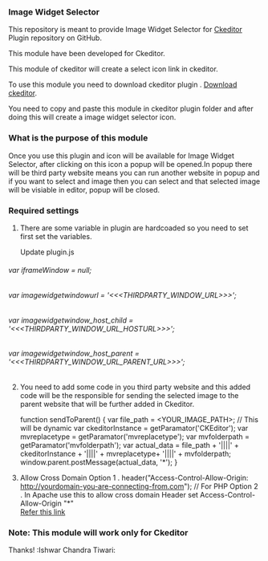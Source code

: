 ### Image Widget Selector

This repository is meant to provide Image Widget Selector for [Ckeditor](http://ckeditor.com/) Plugin repository on GitHub.

This module have been developed for Ckeditor.

This module of ckeditor will create a select icon link  in ckeditor. 

To use this module you need to download ckeditor plugin  . [Download ckeditor](http://ckeditor.com/).

You need to copy and paste this module in ckeditor plugin folder and after doing this will create a image widget selector icon.



### What is the purpose of this module
Once you use this plugin and icon will be available for Image Widget Selector, after clicking on this icon a popup will be opened.In popup there will be third party website means you can run another website in popup and if you want to select and image then you can select and that selected image will be visiable in editor, popup will be closed.


### Required settings 
1. There are some variable in plugin are hardcoaded so you need to set first set the variables. 

   Update plugin.js
    
  ###### var iframeWindow = null;
  ###### var imagewidgetwindowurl = '<<<THIRDPARTY_WINDOW_URL>>>';
  ###### var imagewidgetwindow_host_child = '<<<THIRDPARTY_WINDOW_URL_HOSTURL>>>';
  ###### var imagewidgetwindow_host_parent = '<<<THIRDPARTY_WINDOW_URL_PARENT_URL>>>';


2. You need to add some code in you third party website and this added code will be the responsible for sending the selected image to the parent website that will be further added in Ckeditor.


     function sendToParent() {
                var file_path = <YOUR_IMAGE_PATH>; // This will be dynamic
                var ckeditorInstance = getParamator('CKEditor');
                var mvreplacetype = getParamator('mvreplacetype');
                var mvfolderpath = getParamator('mvfolderpath');
                var actual_data = file_path + '||||' + ckeditorInstance + '||||' + mvreplacetype+ '||||' + mvfolderpath;
                window.parent.postMessage(actual_data, '*');
            }

 3. Allow Cross Domain 
    Option  1 .  header("Access-Control-Allow-Origin: http://yourdomain-you-are-connecting-from.com"); // For PHP
    Option  2 .  In Apache use this to allow cross domain 
                  Header set Access-Control-Allow-Origin "*"            
                  [Refer this link](http://enable-cors.org/server_apache.html)






### Note: This module will work only for Ckeditor

Thanks! :Ishwar Chandra Tiwari:

